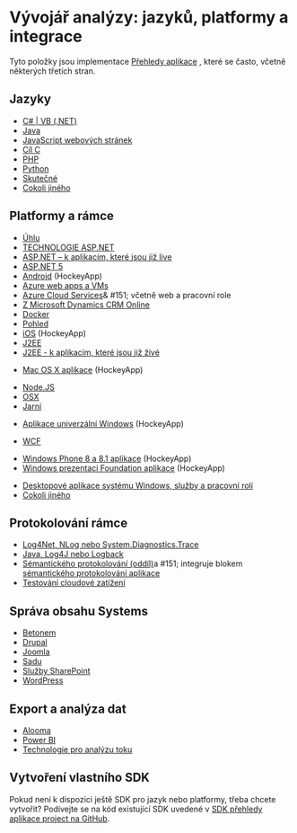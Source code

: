 <properties
    pageTitle="Přehledy aplikace: jazyky platformy a integrace | Microsoft Azure"
    description="Jazyky, platformy a integrací k dispozici pro přehledy aplikace"
    services="application-insights"
    documentationCenter=""
    authors="OlegAnaniev-MSFT"
    manager="douge"/>

<tags
    ms.service="application-insights"
    ms.workload="tbd"
    ms.tgt_pltfrm="ibiza"
    ms.devlang="na"
    ms.topic="get-started-article"
    ms.date="09/01/2016"
    ms.author="awills"/>

# <a name="developer-analytics-languages-platforms-and-integrations"></a>Vývojář analýzy: jazyků, platformy a integrace

Tyto položky jsou implementace [Přehledy aplikace](app-insights-overview.md) , které se často, včetně některých třetích stran.

## <a name="languages"></a>Jazyky

+ [C# | VB (.NET)](app-insights-asp-net.md)
+ [Java](app-insights-java-get-started.md)
+ [JavaScript webových stránek](app-insights-web-track-usage.md)
+ [Cíl C](https://github.com/Microsoft/ApplicationInsights-iOS)
+ [PHP](https://github.com/Microsoft/ApplicationInsights-PHP)
+ [Python](https://pypi.python.org/pypi/applicationinsights/0.1.0)
+ [Skutečné](https://rubygems.org/gems/application_insights)
+ [Cokoli jiného](#projects)

## <a name="platforms-and-frameworks"></a>Platformy a rámce

+ [Úhlu](https://www.npmjs.com/package/angular-applicationinsights)
+ [TECHNOLOGIE ASP.NET](app-insights-asp-net.md)
+ [ASP.NET – k aplikacím, které jsou již live](app-insights-monitor-performance-live-website-now.md)
+ [ASP.NET 5](app-insights-asp-net-core.md)
+ [Android](https://github.com/Microsoft/ApplicationInsights-Android) (HockeyApp)
+ [Azure web apps a VMs](app-insights-azure-web-apps.md)
+ [Azure Cloud Services](app-insights-cloudservices.md)& #151; včetně web a pracovní role
+ [Z Microsoft Dynamics CRM Online](app-insights-sample-mscrm.md)
+ [Docker](app-insights-docker.md)
+ [Pohled](https://azure.microsoft.com/blog/glimpse-application-insights/)
+ [iOS](https://github.com/Microsoft/ApplicationInsights-iOS) (HockeyApp)
+ [J2EE](app-insights-java-get-started.md)
+ [J2EE - k aplikacím, které jsou již živé](app-insights-java-live.md)
* [Mac OS X aplikace](https://support.hockeyapp.net/kb/client-integration-ios-mac-os-x-tvos/hockeyapp-for-mac-os-x) (HockeyApp)
+ [Node.JS](https://www.npmjs.com/package/applicationinsights)
+ [OSX](https://github.com/Microsoft/ApplicationInsights-OSX)
+ [Jarní](http://joe.blog.freemansoft.com/2015/12/enabling-microsoft-application-insight.html)
* [Aplikace univerzální Windows](https://support.hockeyapp.net/kb/client-integration-windows-and-windows-phone/how-to-create-an-app-for-uwp) (HockeyApp)
+ [WCF](https://github.com/Microsoft/ApplicationInsights-SDK-Labs/blob/master/WCF/readme.md)
* [Windows Phone 8 a 8.1 aplikace](https://support.hockeyapp.net/kb/client-integration-windows-and-windows-phone/hockeyapp-for-windows-phone-silverlight-apps-80-and-81) (HockeyApp)
* [Windows prezentaci Foundation aplikace](https://support.hockeyapp.net/kb/client-integration-windows-and-windows-phone/hockeyapp-for-windows-wpf-apps) (HockeyApp)
+ [Desktopové aplikace systému Windows, služby a pracovní rolí](app-insights-windows-desktop.md)
+ [Cokoli jiného](#projects)


## <a name="logging-frameworks"></a>Protokolování rámce

+   [Log4Net, NLog nebo System.Diagnostics.Trace](app-insights-diagnostic-search.md)
+   [Java, Log4J nebo Logback](app-insights-java-trace-logs.md)
+   [Sémantického protokolování (oddíl)](https://github.com/fidmor89/SLAB_AppInsights)a #151; integruje blokem [sémantického protokolování aplikace](https://msdn.microsoft.com/library/dn440729.aspx)
+   [Testování cloudové zatížení](http://blogs.msdn.com/b/visualstudioalm/archive/2015/07/30/getting-application-insights-counters-with-cloud-based-load-testing.aspx)


## <a name="content-management-systems"></a>Správa obsahu Systems

+ [Betonem](https://github.com/fidmor89/appInsights-Concrete)
+ [Drupal](https://github.com/fidmor89/AppInsights-Drupal)
+ [Joomla](https://github.com/fidmor89/AppInsights-Joomla)
+ [Sadu](https://orchardazureappinsights.codeplex.com) 
+ [Služby SharePoint](app-insights-sharepoint.md)
+ [WordPress](https://wordpress.org/plugins/application-insights/)

## <a name="export-and-data-analysis"></a>Export a analýza dat

+ [Alooma](https://www.alooma.com/blog/application-insights-amazon-redshift)
+ [Power BI](http://blogs.msdn.com/b/powerbi/archive/2015/11/04/explore-your-application-insights-data-with-power-bi.aspx)
+ [Technologie pro analýzu toku](app-insights-export-power-bi.md)

## <a name="projects"></a>Vytvoření vlastního SDK

Pokud není k dispozici ještě SDK pro jazyk nebo platformy, třeba chcete vytvořit? Podívejte se na kód existující SDK uvedené v [SDK přehledy aplikace project na GitHub](https://github.com/Microsoft/AppInsights-Home).

